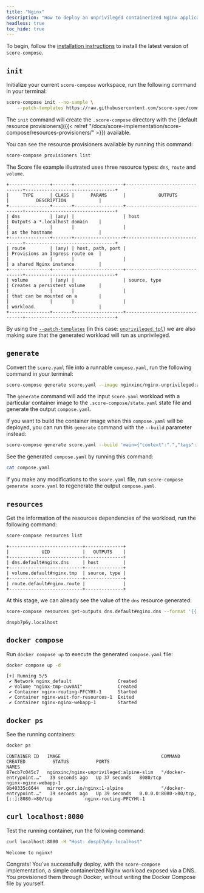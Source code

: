 ```yaml
---
title: "Nginx"
description: "How to deploy an unprivileged containerized Nginx application with `score-compose`"
headless: true
toc_hide: true
---
```


To begin, follow the [installation instructions](/docs/score-implementation/score-compose/installation) to install the latest version of `score-compose`.

## `init`

Initialize your current `score-compose` workspace, run the following command in your terminal:

```bash
score-compose init --no-sample \
    --patch-templates https://raw.githubusercontent.com/score-spec/community-patchers/refs/heads/main/score-compose/unprivileged.tpl
```

The `init` command will create the `.score-compose` directory with the [default resource provisioners]({{< relref "/docs/score-implementation/score-compose/resources-provisioners/" >}}) available.

You can see the resource provisioners available by running this command:

```bash
score-compose provisioners list
```

The Score file example illustrated uses three resource types: `dns`, `route` and `volume`.

```none
+---------------+-------+------------------+--------------------------------+---------------------------------+
|     TYPE      | CLASS |      PARAMS      |            OUTPUTS             |          DESCRIPTION            |
+---------------+-------+------------------+--------------------------------+---------------------------------+
| dns           | (any) |                  | host                           | Outputs a *.localhost domain    |
|               |       |                  |                                | as the hostname                 |
+---------------+-------+------------------+--------------------------------+---------------------------------+
| route         | (any) | host, path, port |                                | Provisions an Ingress route on  |
|               |       |                  |                                | a shared Nginx instance         |
+---------------+-------+------------------+--------------------------------+---------------------------------+
| volume        | (any) |                  | source, type                   | Creates a persistent volume     |
|               |       |                  |                                | that can be mounted on a        |
|               |       |                  |                                | workload.                       |
+---------------+-------+------------------+--------------------------------+---------------------------------+
```

By using the [`--patch-templates`](/docs/score-implementation/score-compose/patch-templates/) (in this case: [`unprivileged.tpl`](https://github.com/score-spec/community-patchers/blob/main/score-compose/unprivileged.tpl)) we are also making sure that the generated workload will run as unprivileged.

## `generate`

Convert the `score.yaml` file into a runnable `compose.yaml`, run the following command in your terminal:

```bash
score-compose generate score.yaml --image nginxinc/nginx-unprivileged:alpine-slim
```

The `generate` command will add the input `score.yaml` workload with a particular container image to the `.score-compose/state.yaml` state file and generate the output `compose.yaml`.

If you want to build the container image when this `compose.yaml` will be deployed, you can run this `generate` command with the `--build` parameter instead:

```bash
score-compose generate score.yaml --build 'main={"context":".","tags":["your-web-app:local"]}'
```

See the generated `compose.yaml` by running this command:

```bash
cat compose.yaml
```

If you make any modifications to the `score.yaml` file, run `score-compose generate score.yaml` to regenerate the output `compose.yaml`.

## `resources`

Get the information of the resources dependencies of the workload, run the following command:

```bash
score-compose resources list
```

```none
+---------------------------+--------------+
|            UID            |   OUTPUTS    |
+---------------------------+--------------+
| dns.default#nginx.dns     | host         |
+---------------------------+--------------+
| volume.default#nginx.tmp  | source, type |
+---------------------------+--------------+
| route.default#nginx.route |              |
+---------------------------+--------------+
```

At this stage, we can already see the value of the `dns` resource generated:

```bash
score-compose resources get-outputs dns.default#nginx.dns --format '{{ .host }}'
```

```none
dnspb7p6y.localhost
```

## `docker compose`

Run `docker compose up` to execute the generated `compose.yaml` file:

```bash
docker compose up -d
```

```none
[+] Running 5/5
 ✔ Network nginx_default                 Created 
 ✔ Volume "nginx-tmp-cuv0AI"             Created 
 ✔ Container nginx-routing-PFCYHt-1      Started 
 ✔ Container nginx-wait-for-resources-1  Exited 
 ✔ Container nginx-nginx-webapp-1        Started
```

## `docker ps`

See the running containers:

```bash
docker ps
```

```none
CONTAINER ID   IMAGE                                     COMMAND                  CREATED          STATUS          PORTS                                              NAMES
87ecb7c045c7   nginxinc/nginx-unprivileged:alpine-slim   "/docker-entrypoint.…"   39 seconds ago   Up 37 seconds   8080/tcp                                           nginx-nginx-webapp-1
9b40335c6644   mirror.gcr.io/nginx:1-alpine              "/docker-entrypoint.…"   39 seconds ago   Up 39 seconds   0.0.0.0:8080->80/tcp, [::]:8080->80/tcp            nginx-routing-PFCYHt-1
```

## `curl localhost:8080`

Test the running container, run the following command:

```bash
curl localhost:8080 -H "Host: dnspb7p6y.localhost"
```

```none
Welcome to nginx!
```

Congrats! You’ve successfully deploy, with the `score-compose` implementation, a simple containerized Nginx workload exposed via a DNS. You provisioned them through Docker, without writing the Docker Compose file by yourself.
